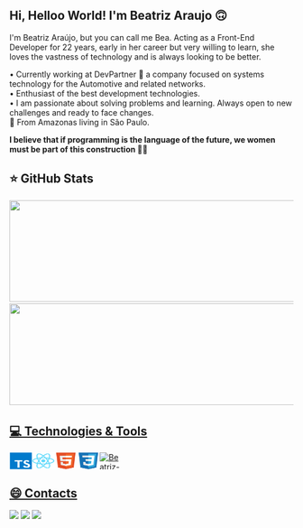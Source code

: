 ## Hi, Helloo World! I'm Beatriz Araujo 🙃

I'm Beatriz Araújo, but you can call me Bea. Acting as a Front-End Developer for 22 years, early in her career but very willing to learn, she loves the vastness of technology and is always looking to be better.

• Currently working at DevPartner 💙 a company focused on systems technology for the Automotive and related networks.<br>
• Enthusiast of the best development technologies.<br>
• I am passionate about solving problems and learning. Always open to new challenges and ready to face changes.<br>
📍 From Amazonas living in São Paulo.<br> 



<strong> I believe that if programming is the language of the future, we women must be part of this construction 👩‍💻</strong>






## ⭐ GitHub Stats


 <div>
  <a href="https://github.com/beatrizaraujoam">
  <img height="180em" width="900em" src="https://github-readme-stats.vercel.app/api?username=beatrizaraujoam&show_icons=true&theme=dracula&include_all_commits=true&count_private=true"/>
  <img height="180em" width="900em" src="https://github-readme-stats.vercel.app/api/top-langs/?username=beatrizaraujoam&layout=compact&langs_count=16&theme=dracula"/>
</div>
  
  
  
## 💻 Technologies & Tools
<div style="display: flex; align-items: flex-start;><br>
  <img align="center" alt="Beatriz-Js" height="30" width="40" src="https://raw.githubusercontent.com/devicons/devicon/master/icons/javascript/javascript-plain.svg">
  <img align="center" alt="Beatriz-Ts" height="30" width="40" src="https://raw.githubusercontent.com/devicons/devicon/master/icons/typescript/typescript-plain.svg">
  <img align="center" alt="Beatriz-React" height="30" width="40" src="https://raw.githubusercontent.com/devicons/devicon/master/icons/react/react-original.svg">
  <img align="center" alt="Beatriz-HTML" height="30" width="40" src="https://raw.githubusercontent.com/devicons/devicon/master/icons/html5/html5-original.svg">
  <img align="center" alt="Beatriz-CSS" height="30" width="40" src="https://raw.githubusercontent.com/devicons/devicon/master/icons/css3/css3-original.svg">
    <img align="center" alt="Beatriz-AngularJs" height="30" width="40" src="https://user-images.githubusercontent.com/42151127/121117607-c9fee080-c7ee-11eb-954c-757eb38dddb5.png">
 
 
</div>
  
## 😄 Contacts
 
<div> 
 
  <a href="https://instagram.com/devbeatrizaraujoam" target="_blank"><img src="https://img.shields.io/badge/-Instagram-%23E4405F?style=for-the-badge&logo=instagram&logoColor=white" target="_blank"></a>
  <a href = "mailto: biaaraujo.am@gmail.com"><img src="https://img.shields.io/badge/-Gmail-%23333?style=for-the-badge&logo=gmail&logoColor=white" target="_blank"></a>
  <a href="https://www.linkedin.com/in/beatrizaraujoam/" target="_blank"><img src="https://img.shields.io/badge/-LinkedIn-%230077B5?style=for-the-badge&logo=linkedin&logoColor=white" target="_blank"></a> 
 

 
 
</div>
